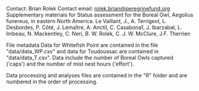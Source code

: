 Contact: Brian Rolek
Contact email: rolek.brian@peregrinefund.org
Supplementary materials for 
Status assessment for the Boreal Owl, Aegolius funereus, in eastern North America. Le Vaillant, J., A. Terrigeol, L. Desbordes, P. Côté, J. Lemaître, A. Anctil, C. Casabona1, J. Ibarzabal, L. Imbeau, N. Mackentley, C. Neri, B. W. Rolek, C. J. W. McClure, J.F. Therrien

File metadata
Data for Whitefish Point are contained in the file "data/data_WP.csv" and data for Toudoussac are contained in "data/data_T.csv". Data include the number of Boreal Owls captured ('caps') and the number of mist nest hours ('effort').

Data processing and analyses files are contained in the "R" folder and are numbered in the order of processing.
